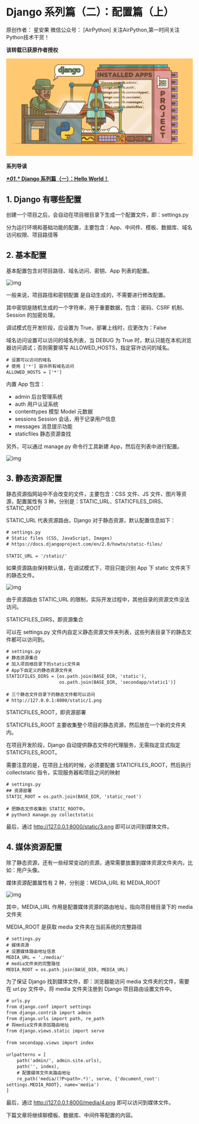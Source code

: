 # Django 系列篇（二）：配置篇（上）

原创作者： 星安果  微信公众号： [AirPython]   关注AirPython,第一时间关注Python技术干货！

**该转载已获原作者授权**

![img](./images/logo.png)

**系列导读**



[***\*01.\**** **Django 系列篇（一）：Hello World！**](./helloworld.html)



## 1. Django 有哪些配置

创建一个项目之后，会自动在项目根目录下生成一个配置文件，即：settings.py

分为运行环境和基础功能的配置，主要包含：App、中间件、模板、数据库、域名访问权限、项目路径等

## 2. 基本配置

基本配置包含对项目路径、域名访问、密钥、App 列表的配置。

![img](https://mmbiz.qpic.cn/mmbiz_png/atOH362Boyu0tLJ8zXGwHBDR1BSvD2qv2PcndjuBG2S6nFicELhINBsG3DJcNXVG8icwD697kQ3ISLGKYDeCtHJA/640?wx_fmt=png&tp=webp&wxfrom=5&wx_lazy=1&wx_co=1)

一般来说，项目路径和密钥配置 是自动生成的，不需要进行修改配置。

其中密钥是随机生成的一个字符串，用于重要数据，包含：密码、CSRF 机制、Session 的加密处理。

调试模式在开发阶段，应设置为 True，部署上线时，应更改为：False

域名访问设置可以访问的域名列表，当 DEBUG 为 True 时，默认只能在本机浏览器访问调试；否则需要填写 ALLOWED_HOSTS，指定容许访问的域名。

```
# 设置可以访问的域名
# 使用 ['*'] 容许所有域名访问
ALLOWED_HOSTS = ['*']
```

内置 App 包含：

- admin 后台管理系统
- auth 用户认证系统
- contenttypes 模型 Model 元数据
- sessions Session 会话，用于记录用户信息
- messages 消息提示功能
- staticfiles 静态资源查找

另外，可以通过 manage.py 命令行工具新建 App，然后在列表中进行配置。

![img](https://mmbiz.qpic.cn/mmbiz_png/atOH362Boyu0tLJ8zXGwHBDR1BSvD2qvOF5ZD5q8Uz2g3ffeWyQTKMiaGtaJZWfKXZSf0gm3M7yW4qH2NFoHQug/640?wx_fmt=png&tp=webp&wxfrom=5&wx_lazy=1&wx_co=1)

## 3. 静态资源配置

静态资源指网站中不会改变的文件，主要包含：CSS 文件、JS 文件、图片等资源，配置属性有 3 种，分别是：STATIC_URL、STATICFILES_DIRS、STATIC_ROOT

STATIC_URL 代表资源路由，Django 对于静态资源，默认配置信息如下：

```
# settings.py
# Static files (CSS, JavaScript, Images)
# https://docs.djangoproject.com/en/2.0/howto/static-files/

STATIC_URL = '/static/'
```

如果资源路由保持默认值，在调试模式下，项目只能识别 App 下 static 文件夹下的静态文件。

![img](https://mmbiz.qpic.cn/mmbiz_png/atOH362Boyu0tLJ8zXGwHBDR1BSvD2qvhwOpTMthm8FBFShMpQEzRoYGdSsHyib8pGKeWWicbicVNK37ZcPK96U3w/640?wx_fmt=png&tp=webp&wxfrom=5&wx_lazy=1&wx_co=1)

由于资源路由 STATIC_URL 的限制，实际开发过程中，其他目录的资源文件没法访问。

STATICFILES_DIRS，即资源集合

可以在 settings.py 文件内自定义静态资源文件夹列表，这些列表目录下的静态文件都可以访问到。

```
# settings.py
# 静态资源集合
# 加入项目根目录下的static文件夹
# App下自定义的静态资源文件夹
STATICFILES_DIRS = [os.path.join(BASE_DIR, 'static'),
                    os.path.join(BASE_DIR, 'secondapp/static1')]

# 三个静态文件目录下的静态文件都可以访问
# http://127.0.0.1:8000/static/1.png
```

STATICFILES_ROOT，即资源部署

STATICFILES_ROOT 主要收集整个项目的静态资源，然后放在一个新的文件夹内。

在项目开发阶段，Django 自动提供静态文件的代理服务，无需指定显式指定 STATICFILES_ROOT。

需要注意的是，在项目上线的时候，必须要配置 STATICFILES_ROOT，然后执行 collectstatic 指令，实现服务器和项目之间的映射

```
# settings.py
## 资源部署
STATIC_ROOT = os.path.join(BASE_DIR, 'static_root')

# 把静态文件收集到 STATIC_ROOT中。
# python3 manage.py collectstatic
```

最后，通过 http://127.0.0.1:8000/static/3.png 即可以访问到媒体文件。

## 4. 媒体资源配置

除了静态资源，还有一些经常变动的资源，通常需要放置到媒体资源文件夹内，比如：用户头像。

媒体资源配置属性有 2 种，分别是：MEDIA_URL 和 MEDIA_ROOT

![img](https://mmbiz.qpic.cn/mmbiz_png/atOH362Boyu0tLJ8zXGwHBDR1BSvD2qvMRiaYQAf2KIvbGu5aPO3oYQ6D1c6rojPmIA5F6OWEF8bgd51q9K5DWQ/640?wx_fmt=png&tp=webp&wxfrom=5&wx_lazy=1&wx_co=1)

其中，MEDIA_URL 作用是配置媒体资源的路由地址，指向项目根目录下的 media 文件夹

MEDIA_ROOT 是获取 media 文件夹在当前系统的完整路径

```
# settings.py
# 媒体资源
# 设置媒体路由地址信息
MEDIA_URL = './media/'
# media文件夹的完整路径
MEDIA_ROOT = os.path.join(BASE_DIR, MEDIA_URL)
```

为了保证 Django 找到媒体文件，即：浏览器能访问 media 文件夹的文件，需要在 url.py 文件中，将 media 文件夹注册到 Django 项目路由设置文件中。

```
# urls.py
from django.conf import settings
from django.contrib import admin
from django.urls import path, re_path
# 将media文件夹添加路由地址
from django.views.static import serve

from secondapp.views import index

urlpatterns = [
    path('admin/', admin.site.urls),
    path('', index),
    # 配置媒体文件夹路由地址
    re_path('media/(?P<path>.*)', serve, {'document_root': settings.MEDIA_ROOT}, name='media')
]
```

最后，通过 http://127.0.0.1:8000/media/4.png 即可以访问到媒体文件。

下篇文章将继续聊模板、数据库、中间件等配置的内容。